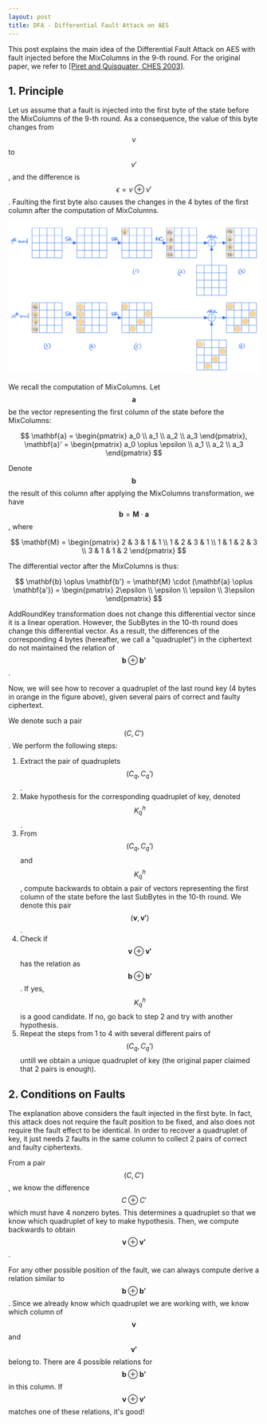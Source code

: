 ```yaml
---
layout: post
title: DFA - Differential Fault Attack on AES
---
```


This post explains the main idea of the Differential Fault Attack on AES with fault injected before the MixColumns in the 9-th round. For the original paper, we refer to [[Piret and Quisquater, CHES 2003]](https://link.springer.com/chapter/10.1007/978-3-540-45238-6_7).

## 1. Principle

Let us assume that a fault is injected into the first byte of the state before the MixColumns of the 9-th round. As a consequence, the value of this byte changes from $$v$$ to $$v'$$, and the difference is $$\epsilon = v \oplus v'$$. Faulting the first byte also causes the changes in the 4 bytes of the first column after the computation of MixColumns.

<div style="text-align: center">
    <img src="/assets/figures/2024-03-18-DFA-PQ-v1.png" width=700 alt="drawing"/>
</div>

We recall the computation of MixColumns. Let $$\mathbf{a}$$ be the vector representing the first column of the state before the MixColumns:

$$
\mathbf{a} = 
    \begin{pmatrix}
        a_0 \\
        a_1 \\
        a_2 \\
        a_3
    \end{pmatrix},
\mathbf{a}' = 
    \begin{pmatrix}
        a_0 \oplus \epsilon \\
        a_1 \\
        a_2 \\
        a_3
    \end{pmatrix} 
$$

Denote $$\mathbf{b}$$ the result of this column after applying the MixColumns transformation, we have $$\mathbf{b} = \mathbf{M}\cdot \mathbf{a}$$, where

$$
\mathbf{M} = 
    \begin{pmatrix}
        2 & 3 & 1 & 1 \\
        1 & 2 & 3 & 1 \\
        1 & 1 & 2 & 3 \\
        3 & 1 & 1 & 2
    \end{pmatrix} 
$$

The differential vector after the MixColumns is thus:

$$
\mathbf{b} \oplus \mathbf{b'} = \mathbf{M} \cdot (\mathbf{a} \oplus \mathbf{a'}) = 
    \begin{pmatrix}
        2\epsilon \\
        \epsilon \\
        \epsilon \\
        3\epsilon
    \end{pmatrix}
$$

AddRoundKey transformation does not change this differential vector since it is a linear operation. However, the SubBytes in the 10-th round does change this differential vector. As a result, the differences of the corresponding 4 bytes (hereafter, we call a "quadruplet") in the ciphertext do not maintained the relation of $$\mathbf{b} \oplus \mathbf{b'}$$.

Now, we will see how to recover a quadruplet of the last round key (4 bytes in orange in the figure above), given several pairs of correct and faulty ciphertext. 

We denote such a pair $$(C, C')$$. We perform the following steps:

1. Extract the pair of quadruplets $$(C_q, C_q')$$. 
2. Make hypothesis for the corresponding quadruplet of key, denoted $$K_q^h$$.
3. From $$(C_q, C_q')$$ and $$K_q^h$$, compute backwards to obtain a pair of vectors representing the first column of the state before the last SubBytes in the 10-th round. We denote this pair $$(\mathbf{v}, \mathbf{v'})$$.
4. Check if $$\mathbf{v} \oplus \mathbf{v'}$$ has the relation as $$\mathbf{b} \oplus \mathbf{b'}$$. If yes, $$K_q^h$$ is a good candidate. If no, go back to step 2 and try with another hypothesis.
5. Repeat the steps from 1 to 4 with several different pairs of $$(C_q, C_q')$$ untill we obtain a unique quadruplet of key (the original paper claimed that 2 pairs is enough).

## 2. Conditions on Faults

The explanation above considers the fault injected in the first byte. In fact, this attack does not require the fault position to be fixed, and also does not require the fault effect to be identical. In order to recover a quadruplet of key, it just needs 2 faults in the same column to collect 2 pairs of correct and faulty ciphertexts.

From a pair $$(C, C')$$, we know the difference $$C \oplus C'$$ which must have 4 nonzero bytes. This determines a quadruplet so that we know which quadruplet of key to make hypothesis. Then, we compute backwards to obtain $$\mathbf{v} \oplus \mathbf{v'}$$.

For any other possible position of the fault, we can always compute derive a relation similar to $$\mathbf{b} \oplus \mathbf{b'}$$. Since we already know which quadruplet we are working with, we know which column of $$\mathbf{v}$$ and $$\mathbf{v'}$$ belong to. There are 4 possible relations for $$\mathbf{b} \oplus \mathbf{b'}$$ in this column. If $$\mathbf{v} \oplus \mathbf{v'}$$ matches one of these relations, it's good!